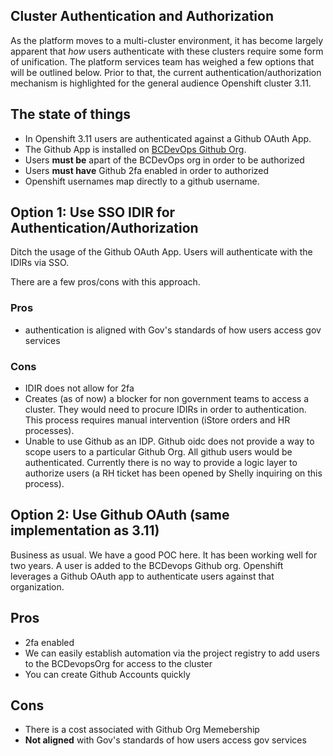 ## Cluster Authentication and Authorization

As the platform moves to a multi-cluster environment, it has become largely apparent that _how_ users authenticate with these clusters require 
some form of unification. The platform services team has weighed a few options that will be outlined below. Prior to that, the current
authentication/authorization mechanism is highlighted for the general audience Openshift cluster 3.11. 


## The state of things


- In Openshift 3.11 users are authenticated against a Github OAuth App. 
- The Github App is installed on [BCDevOps Github Org](https://github.com/bcdevops).
- Users __must be__ apart of the BCDevOps org in order to be authorized
- Users __must have__ Github 2fa enabled in order to authorized
- Openshift usernames map directly to a github username.

## Option 1: Use SSO IDIR for Authentication/Authorization

Ditch the usage of the Github OAuth App. Users will authenticate with the IDIRs via SSO. 

There are a few pros/cons with this approach.

### Pros
- authentication is aligned with Gov's standards of how users access gov services


### Cons
- IDIR does not allow for 2fa
- Creates (as of now) a blocker for non government teams to access a cluster. They would need to procure IDIRs in order to authentication. This process
requires manual intervention (iStore orders and HR processes). 
- Unable to use Github as an IDP. Github oidc does not provide a way to scope users to a particular Github Org. All github users would be authenticated.
Currently there is no way to provide a logic layer to authorize users (a RH ticket has been opened by Shelly inquiring on this process).


## Option 2: Use Github OAuth (same implementation as 3.11)

Business as usual. We have a good POC here. It has been working well for two years. A user is added to the BCDevops Github org. Openshift leverages a Github OAuth app to authenticate users against that organization.

## Pros
- 2fa enabled
- We can easily establish automation via the project registry to add users to the BCDevopsOrg for access to the cluster
- You can create Github Accounts quickly

## Cons
- There is a cost associated with Github Org Memebership
- __Not aligned__ with Gov's standards of how users access gov services

